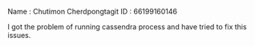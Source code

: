 Name : Chutimon Cherdpongtagit
ID : 66199160146

I got the problem of running cassendra process and have tried to fix this issues.